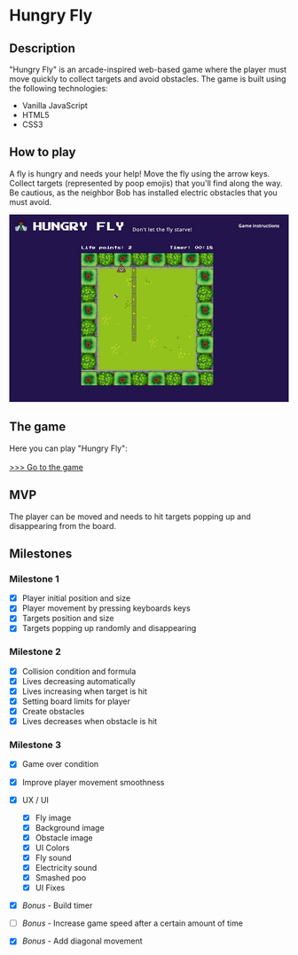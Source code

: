 # Hungry Fly


## Description
"Hungry Fly" is an arcade-inspired web-based game where the player must move quickly to collect targets and avoid obstacles.
The game is built using the following technologies:

- Vanilla JavaScript
- HTML5
- CSS3

## How to play
A fly is hungry and needs your help! Move the fly using the arrow keys. Collect targets (represented by poop emojis) that you'll find along the way. Be cautious, as the neighbor Bob has installed electric obstacles that you must avoid.

![Tux, the Linux mascot](./images/game-preview.jpg)

## The game
Here you can play "Hungry Fly":<br/><br/>
[>>> Go to the game](https://marvlas.github.io/hungry-fly/)

## MVP
The player can be moved and needs to hit targets popping up and disappearing from the board.

## Milestones

### Milestone 1
- [x]  Player initial position and size
- [x]  Player movement by pressing keyboards keys
- [x]  Targets position and size 
- [x]  Targets popping up randomly and disappearing

### Milestone 2
- [x]  Collision condition and formula
- [x]  Lives decreasing automatically
- [x]  Lives increasing when target is hit
- [x]  Setting board limits for player
- [x]  Create obstacles
- [x]  Lives decreases when obstacle is hit

### Milestone 3
- [x]  Game over condition
- [x]  Improve player movement smoothness
- [x]  UX / UI
    - [x] Fly image
    - [x] Background image
    - [x] Obstacle image
    - [x] UI Colors
    - [x] Fly sound 
    - [x] Electricity sound 
    - [x] Smashed poo 
    - [x] UI Fixes
- [x]  *Bonus* - Build timer
- [ ]  *Bonus* - Increase game speed after a certain amount of time
- [x]  *Bonus* - Add diagonal movement




